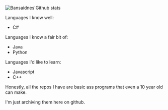 ![Bansaidnes'Github stats](https://github-readme-stats.vercel.app/api?username=bansaidnes&show_icons=true&theme=radical)

Languages I know well:

- C#

Languages I know a fair bit of:

- Java
- Python

Languages I'd like to learn:

- Javascript
- C++




Honestly, all the repos I have are basic ass programs that even a 10 year old can make. 


I'm just archiving them here on github.
